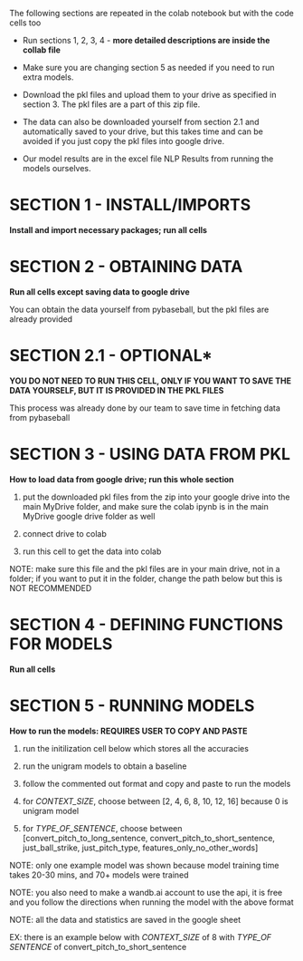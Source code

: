 The following sections are repeated in the colab notebook but with the code cells too

- Run sections 1, 2, 3, 4 - **more detailed descriptions are inside the collab file**

- Make sure you are changing section 5 as needed if you need to run extra models.

- Download the pkl files and upload them to your drive as specified in section 3. The pkl files are a part of this zip file.

- The data can also be downloaded yourself from section 2.1 and automatically saved to your drive, but this takes time and can be avoided if you just copy the pkl files into google drive.

- Our model results are in the excel file NLP Results from running the models ourselves.

# SECTION 1 - INSTALL/IMPORTS

**Install and import necessary packages; run all cells**

# SECTION 2 - OBTAINING DATA

**Run all cells except saving data to google drive**

You can obtain the data yourself from pybaseball, but the pkl files are already provided

# SECTION 2.1 - OPTIONAL*

**YOU DO NOT NEED TO RUN THIS CELL, ONLY IF YOU WANT TO SAVE THE DATA YOURSELF, BUT IT IS PROVIDED IN THE PKL FILES**

This process was already done by our team to save time in fetching data from pybaseball

# SECTION 3 - USING DATA FROM PKL

**How to load data from google drive; run this whole section**

1) put the downloaded pkl files from the zip into your google drive into the main MyDrive folder, and make sure the colab ipynb is in the main MyDrive google drive folder as well

2) connect drive to colab

3) run this cell to get the data into colab

NOTE: make sure this file and the pkl files are in your main drive, not in a folder; if you want to put it in the folder, change the path below but this is NOT RECOMMENDED

# SECTION 4 - DEFINING FUNCTIONS FOR MODELS

**Run all cells**

# SECTION 5 - RUNNING MODELS

**How to run the models: REQUIRES USER TO COPY AND PASTE**

1) run the initilization cell below which stores all the accuracies

2) run the unigram models to obtain a baseline

3) follow the commented out format and copy and paste to run the models

4) for *CONTEXT_SIZE*, choose between [2, 4, 6, 8, 10, 12, 16] because 0 is unigram model

5) for *TYPE_OF_SENTENCE*, choose between [convert_pitch_to_long_sentence, convert_pitch_to_short_sentence, just_ball_strike, just_pitch_type, features_only_no_other_words]

NOTE: only one example model was shown because model training time takes 20-30 mins, and 70+ models were trained

NOTE: you also need to make a wandb.ai account to use the api, it is free and you follow the directions when running the model with the above format

NOTE: all the data and statistics are saved in the google sheet

EX: there is an example below with *CONTEXT_SIZE* of 8 with *TYPE_OF SENTENCE* of convert_pitch_to_short_sentence
